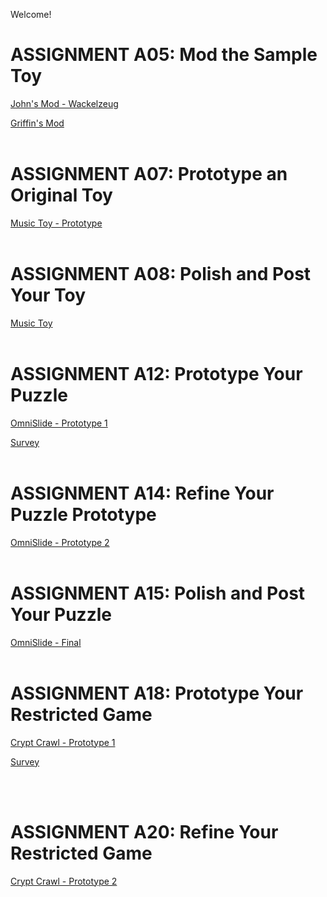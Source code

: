 Welcome!

# ASSIGNMENT A05: Mod the Sample Toy

[John's Mod - Wackelzeug](/a05/jcarrotta/game.html)

[Griffin's Mod](/a05/gbowers/game.html)
<br><br>

# ASSIGNMENT A07: Prototype an Original Toy

[Music Toy - Prototype](/a07/music-toy/game.html)
<br><br>

# ASSIGNMENT A08: Polish and Post Your Toy

[Music Toy](/a08/music-toy/game.html)
<br><br>

# ASSIGNMENT A12: Prototype Your Puzzle

[OmniSlide - Prototype 1](/a12/omnislide/game.html)

[Survey](https://forms.gle/PvyKgYHsKyCsxGBA8)
<br><br>

# ASSIGNMENT A14: Refine Your Puzzle Prototype

[OmniSlide - Prototype 2](/a14/omnislide/game.html)
<br><br>

# ASSIGNMENT A15: Polish and Post Your Puzzle

[OmniSlide - Final](/a15/omnislide/game.html)
<br><br>

# ASSIGNMENT A18: Prototype Your Restricted Game

[Crypt Crawl - Prototype 1](/a18/crypt/game.html)

[Survey](https://forms.gle/serauVFscCuC7ceP9)

<br><br>

# ASSIGNMENT A20: Refine Your Restricted Game

[Crypt Crawl - Prototype 2](/a20/crypt/game.html)
<br><br><br>
